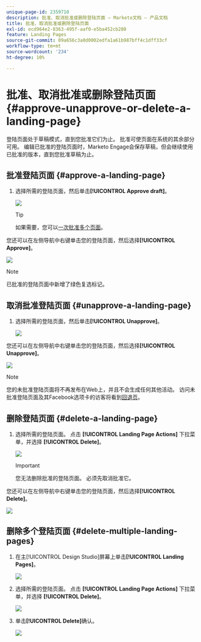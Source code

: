 ```yaml
---
unique-page-id: 2359710
description: 批准、取消批准或删除登陆页面 — Marketo文档 — 产品文档
title: 批准、取消批准或删除登陆页面
exl-id: ecd964e2-8363-495f-aaf0-e5ba452cb280
feature: Landing Pages
source-git-commit: 09a656c3a0d0002edfa1a61b987bff4c1dff33cf
workflow-type: tm+mt
source-wordcount: '234'
ht-degree: 10%

---
```


# 批准、取消批准或删除登陆页面 {#approve-unapprove-or-delete-a-landing-page}

登陆页面处于草稿模式，直到您批准它们为止。 批准可使页面在系统的其余部分可用。 编辑已批准的登陆页面时，Marketo Engage会保存草稿，但会继续使用已批准的版本，直到您批准草稿为止。

## 批准登陆页面 {#approve-a-landing-page}

1. 选择所需的登陆页面，然后单击&#x200B;**[!UICONTROL Approve draft]**。

   ![](assets/approve-unapprove-or-delete-a-landing-page-1.png)

   >[!TIP]
   >
   >如果需要，您可以[一次批准多个页面](/help/marketo/product-docs/demand-generation/landing-pages/landing-page-actions/approve-multiple-landing-pages-at-once.md)。

您还可以在左侧导航中右键单击您的登陆页面，然后选择&#x200B;**[!UICONTROL Approve]**。

![](assets/approve-unapprove-or-delete-a-landing-page-2.png)

>[!NOTE]
>
>已批准的登陆页面中新增了绿色复选标记。

## 取消批准登陆页面 {#unapprove-a-landing-page}

1. 选择所需的登陆页面，然后单击&#x200B;**[!UICONTROL Unapprove]**。

   ![](assets/approve-unapprove-or-delete-a-landing-page-3.png)

您还可以在左侧导航中右键单击您的登陆页面，然后选择&#x200B;**[!UICONTROL Unapprove]**。

![](assets/approve-unapprove-or-delete-a-landing-page-4.png)

>[!NOTE]
>
>您的未批准登陆页面将不再发布在Web上，并且不会生成任何其他活动。 访问未批准登陆页面及其Facebook选项卡的访客将看到[回退页](/help/marketo/product-docs/administration/settings/set-a-fallback-page.md)。

## 删除登陆页面 {#delete-a-landing-page}

1. 选择所需的登陆页面。 点击 **[!UICONTROL Landing Page Actions]** 下拉菜单，并选择 **[!UICONTROL Delete]**。

   ![](assets/approve-unapprove-or-delete-a-landing-page-5.png)

   >[!IMPORTANT]
   >
   >您无法删除批准的登陆页面。 必须先取消批准它。

您还可以在左侧导航中右键单击您的登陆页面，然后选择&#x200B;**[!UICONTROL Delete]**。

![](assets/approve-unapprove-or-delete-a-landing-page-6.png)

## 删除多个登陆页面 {#delete-multiple-landing-pages}

1. 在主[!UICONTROL Design Studio]屏幕上单击&#x200B;**[!UICONTROL Landing Pages]**。

   ![](assets/approve-unapprove-or-delete-a-landing-page-7.png)

1. 选择所需的登陆页面。 点击 **[!UICONTROL Landing Page Actions]** 下拉菜单，并选择 **[!UICONTROL Delete]**。

   ![](assets/approve-unapprove-or-delete-a-landing-page-8.png)

1. 单击&#x200B;**[!UICONTROL Delete]**&#x200B;确认。

   ![](assets/approve-unapprove-or-delete-a-landing-page-9.png)

